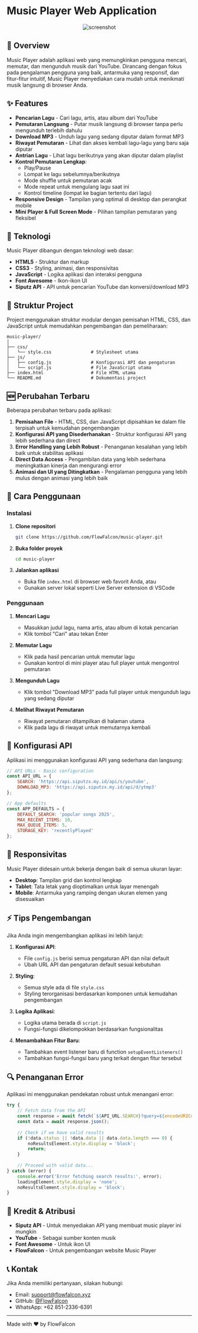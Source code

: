 # Music Player Web Application

<p align="center">
  <img alt="screenshot" src="./css/ss.jpg">
</p>

## 🎵 Overview

Music Player adalah aplikasi web yang memungkinkan pengguna mencari, memutar, dan mengunduh musik dari YouTube. Dirancang dengan fokus pada pengalaman pengguna yang baik, antarmuka yang responsif, dan fitur-fitur intuitif, Music Player menyediakan cara mudah untuk menikmati musik langsung di browser Anda.

## ✨ Features

- **Pencarian Lagu** - Cari lagu, artis, atau album dari YouTube
- **Pemutaran Langsung** - Putar musik langsung di browser tanpa perlu mengunduh terlebih dahulu
- **Download MP3** - Unduh lagu yang sedang diputar dalam format MP3
- **Riwayat Pemutaran** - Lihat dan akses kembali lagu-lagu yang baru saja diputar
- **Antrian Lagu** - Lihat lagu berikutnya yang akan diputar dalam playlist
- **Kontrol Pemutaran Lengkap**:
  - Play/Pause
  - Lompat ke lagu sebelumnya/berikutnya
  - Mode shuffle untuk pemutaran acak
  - Mode repeat untuk mengulang lagu saat ini
  - Kontrol timeline (lompat ke bagian tertentu dari lagu)
- **Responsive Design** - Tampilan yang optimal di desktop dan perangkat mobile
- **Mini Player & Full Screen Mode** - Pilihan tampilan pemutaran yang fleksibel

## 🚀 Teknologi

Music Player dibangun dengan teknologi web dasar:

- **HTML5** - Struktur dan markup
- **CSS3** - Styling, animasi, dan responsivitas
- **JavaScript** - Logika aplikasi dan interaksi pengguna
- **Font Awesome** - Ikon-ikon UI
- **Siputz API** - API untuk pencarian YouTube dan konversi/download MP3

## 📁 Struktur Project

Project menggunakan struktur modular dengan pemisahan HTML, CSS, dan JavaScript untuk memudahkan pengembangan dan pemeliharaan:

```
music-player/
│
├── css/
│   └── style.css               # Stylesheet utama
├── js/
│   ├── config.js               # Konfigurasi API dan pengaturan
│   └── script.js               # File JavaScript utama
├── index.html                  # File HTML utama
└── README.md                   # Dokumentasi project
```

## 🆕 Perubahan Terbaru

Beberapa perubahan terbaru pada aplikasi:

1. **Pemisahan File** - HTML, CSS, dan JavaScript dipisahkan ke dalam file terpisah untuk kemudahan pengembangan
2. **Konfigurasi API yang Disederhanakan** - Struktur konfigurasi API yang lebih sederhana dan direct
3. **Error Handling yang Lebih Robust** - Penanganan kesalahan yang lebih baik untuk stabilitas aplikasi
4. **Direct Data Access** - Pengambilan data yang lebih sederhana meningkatkan kinerja dan mengurangi error
5. **Animasi dan UI yang Ditingkatkan** - Pengalaman pengguna yang lebih mulus dengan animasi yang lebih baik

## 🔧 Cara Penggunaan

### Instalasi

1. **Clone repositori**
   ```bash
   git clone https://github.com/FlowFalcon/music-player.git
   ```

2. **Buka folder proyek**
   ```bash
   cd music-player
   ```

3. **Jalankan aplikasi**
   - Buka file `index.html` di browser web favorit Anda, atau
   - Gunakan server lokal seperti Live Server extension di VSCode

### Penggunaan

1. **Mencari Lagu**
   - Masukkan judul lagu, nama artis, atau album di kotak pencarian
   - Klik tombol "Cari" atau tekan Enter

2. **Memutar Lagu**
   - Klik pada hasil pencarian untuk memutar lagu
   - Gunakan kontrol di mini player atau full player untuk mengontrol pemutaran

3. **Mengunduh Lagu**
   - Klik tombol "Download MP3" pada full player untuk mengunduh lagu yang sedang diputar

4. **Melihat Riwayat Pemutaran**
   - Riwayat pemutaran ditampilkan di halaman utama
   - Klik pada lagu di riwayat untuk memutarnya kembali

## 🧰 Konfigurasi API

Aplikasi ini menggunakan konfigurasi API yang sederhana dan langsung:

```javascript
// API URLs - Basic configuration
const API_URL = {
    SEARCH: 'https://api.siputzx.my.id/api/s/youtube',
    DOWNLOAD_MP3: 'https://api.siputzx.my.id/api/d/ytmp3'
};

// App defaults
const APP_DEFAULTS = {
    DEFAULT_SEARCH: 'popular songs 2025',
    MAX_RECENT_ITEMS: 10,
    MAX_QUEUE_ITEMS: 5,
    STORAGE_KEY: 'recentlyPlayed'
};
```

## 📱 Responsivitas

Music Player didesain untuk bekerja dengan baik di semua ukuran layar:

- **Desktop**: Tampilan grid dan kontrol lengkap
- **Tablet**: Tata letak yang dioptimalkan untuk layar menengah
- **Mobile**: Antarmuka yang ramping dengan ukuran elemen yang disesuaikan

## ⚡ Tips Pengembangan

Jika Anda ingin mengembangkan aplikasi ini lebih lanjut:

1. **Konfigurasi API**:
   - File `config.js` berisi semua pengaturan API dan nilai default
   - Ubah URL API dan pengaturan default sesuai kebutuhan

2. **Styling**:
   - Semua style ada di file `style.css`
   - Styling terorganisasi berdasarkan komponen untuk kemudahan pengembangan

3. **Logika Aplikasi**:
   - Logika utama berada di `script.js`
   - Fungsi-fungsi dikelompokkan berdasarkan fungsionalitas

4. **Menambahkan Fitur Baru**:
   - Tambahkan event listener baru di function `setupEventListeners()`
   - Tambahkan fungsi-fungsi baru yang terkait dengan fitur tersebut

## 🔍 Penanganan Error

Aplikasi ini menggunakan pendekatan robust untuk menangani error:

```javascript
try {
    // Fetch data from the API
    const response = await fetch(`${API_URL.SEARCH}?query=${encodeURIComponent(query)}`);
    const data = await response.json();
    
    // Check if we have valid results
    if (!data.status || !data.data || data.data.length === 0) {
        noResultsElement.style.display = 'block';
        return;
    }
    
    // Proceed with valid data...
} catch (error) {
    console.error('Error fetching search results:', error);
    loadingElement.style.display = 'none';
    noResultsElement.style.display = 'block';
}
```

## 🙏 Kredit & Atribusi

- **Siputz API** - Untuk menyediakan API yang membuat music player ini mungkin
- **YouTube** - Sebagai sumber konten musik
- **Font Awesome** - Untuk ikon UI
- **FlowFalcon** - Untuk pengembangan website Music Player


## 📞 Kontak

Jika Anda memiliki pertanyaan, silakan hubungi:

- Email: support@flowfalcon.xyz
- GitHub: [@FlowFalcon](https://github.com/FlowFalcon)
- WhatsApp: +62 851-2336-6391

---

Made with ❤️ by FlowFalcon